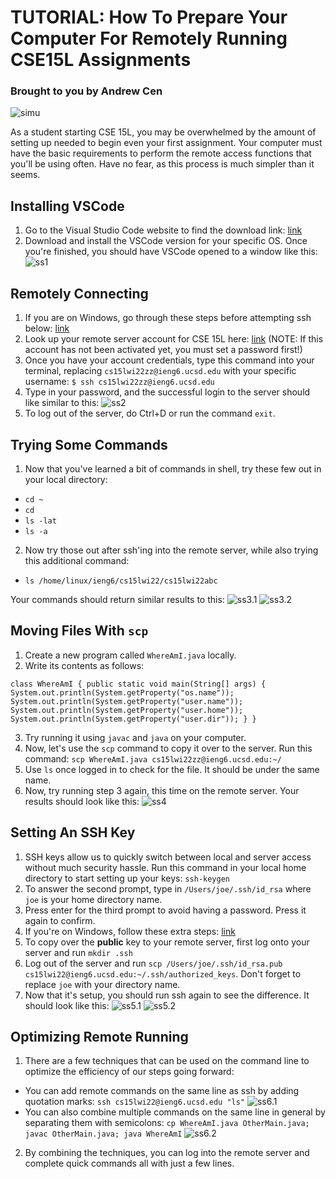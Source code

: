 # TUTORIAL: How To Prepare Your Computer For Remotely Running CSE15L Assignments
### Brought to you by Andrew Cen

![simu](https://acen23.github.io/cse15l-lab-reports/simu.jpeg)

As a student starting CSE 15L, you may be overwhelmed by the amount of setting up needed to begin even your first assignment. Your computer must have the basic
requirements to perform the remote access functions that you'll be using often. Have no fear, as this process is much simpler than it seems.

## Installing VSCode
1. Go to the Visual Studio Code website to find the download link: [link](https://code.visualstudio.com/)
2. Download and install the VSCode version for your specific OS. Once you're finished, you should have VSCode opened to a window like this:
![ss1](https://acen23.github.io/cse15l-lab-reports/Week1Screenshot1.png)

## Remotely Connecting
1. If you are on Windows, go through these steps before attempting ssh below: [link](https://docs.microsoft.com/en-us/windows-server/administration/openssh/openssh_install_firstuse)
2. Look up your remote server account for CSE 15L here: [link](https://sdacs.ucsd.edu/~icc/index.php) (NOTE: If this account has not been activated yet, you must set a password first!)
3. Once you have your account credentials, type this command into your terminal, replacing `cs15lwi22zz@ieng6.ucsd.edu` with your specific username: `$ ssh cs15lwi22zz@ieng6.ucsd.edu`
4. Type in your password, and the successful login to the server should like similar to this: ![ss2](https://acen23.github.io/cse15l-lab-reports/remotelyconnecting.png)
5. To log out of the server, do Ctrl+D or run the command `exit`.

## Trying Some Commands
1. Now that you've learned a bit of commands in shell, try these few out in your local directory:
>
- `cd ~`
- `cd`
- `ls -lat`
- `ls -a`
>
2. Now try those out after ssh'ing into the remote server, while also trying this additional command:
>
- `ls /home/linux/ieng6/cs15lwi22/cs15lwi22abc`
>

Your commands should return similar results to this: ![ss3.1](https://acen23.github.io/cse15l-lab-reports/commands1.png) ![ss3.2](https://acen23.github.io/cse15l-lab-reports/commands2.png)

## Moving Files With `scp`
1. Create a new program called `WhereAmI.java` locally.
2. Write its contents as follows:
>
`class WhereAmI {
  public static void main(String[] args) {
    System.out.println(System.getProperty("os.name"));
    System.out.println(System.getProperty("user.name"));
    System.out.println(System.getProperty("user.home"));
    System.out.println(System.getProperty("user.dir"));
  }
}`
>
3. Try running it using `javac` and `java` on your computer.
4. Now, let's use the `scp` command to copy it over to the server. Run this command: `scp WhereAmI.java cs15lwi22zz@ieng6.ucsd.edu:~/`
5. Use `ls` once logged in to check for the file. It should be under the same name.
6. Now, try running step 3 again, this time on the remote server. Your results should look like this: ![ss4](https://acen23.github.io/cse15l-lab-reports/Week1Screenshot2.png)

## Setting An SSH Key
1. SSH keys allow us to quickly switch between local and server access without much security hassle. Run this command in your local home directory to start setting up your keys: `ssh-keygen`
2. To answer the second prompt, type in `/Users/joe/.ssh/id_rsa` where `joe` is your home directory name.
3. Press enter for the third prompt to avoid having a password. Press it again to confirm.
4. If you're on Windows, follow these extra steps: [link](https://docs.microsoft.com/en-us/windows-server/administration/openssh/openssh_keymanagement#user-key-generation)
5. To copy over the **public** key to your remote server, first log onto your server and run `mkdir .ssh`
6. Log out of the server and run `scp /Users/joe/.ssh/id_rsa.pub cs15lwi22@ieng6.ucsd.edu:~/.ssh/authorized_keys`. Don't forget to replace `joe` with your directory name.
7. Now that it's setup, you should run ssh again to see the difference. It should look like this: ![ss5.1](https://acen23.github.io/cse15l-lab-reports/key1.png) ![ss5.2](https://acen23.github.io/cse15l-lab-reports/key2.png)

## Optimizing Remote Running
1. There are a few techniques that can be used on the command line to optimize the efficiency of our steps going forward:
>
- You can add remote commands on the same line as ssh by adding quotation marks: `ssh cs15lwi22@ieng6.ucsd.edu "ls"` ![ss6.1](https://acen23.github.io/cse15l-lab-reports/optimize1.png)
- You can also combine multiple commands on the same line in general by separating them with semicolons: `cp WhereAmI.java OtherMain.java; javac OtherMain.java; java WhereAmI` ![ss6.2](https://acen23.github.io/cse15l-lab-reports/optimize2.png)
>
2. By combining the techniques, you can log into the remote server and complete quick commands all with just a few lines.

